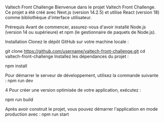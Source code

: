 Valtech Front Challenge
Bienvenue dans le projet Valtech Front Challenge. Ce projet a été créé avec Next.js (version 14.2.5) et utilise React (version 18) comme bibliothèque d'interface utilisateur.

Prérequis
Avant de commencer, assurez-vous d'avoir installé Node.js (version 14 ou supérieure) et npm (le gestionnaire de paquets de Node.js).

Installation
Clonez le dépôt GitHub sur votre machine locale :

git clone https://github.com/username/valtech-front-challenge.git
cd valtech-front-challenge
Installez les dépendances du projet :

npm install

Pour démarrer le serveur de développement, utilisez la commande suivante :
npm run dev

4 Pour créer une version optimisée de votre application, exécutez :

npm run build

Après avoir construit le projet, vous pouvez démarrer l'application en mode production avec :
npm run start
